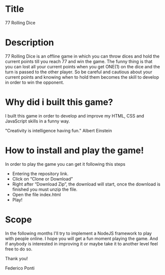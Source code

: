 # Title
77 Rolling Dice

# Description
77 Rolling Dice is an offline game in which you can throw dices and hold the current points till you reach 77 and win the game. The funny thing is that you can lost all your current points when you get ONE(1) on the dice and the turn is passed to the other player. So be careful and cautious about your current points and knowing when to hold them becomes the skill to develop in order to win the opponent.

# Why did i built this game?
I built this game in order to develop and improve my HTML, CSS and JavaScript skills in a funny way.

 "Creativity is intelligence having fun." Albert Einstein

# How to install and play the game!
In order to play the game you can get it following this steps
- Entering the repository link.
- Click on “Clone or Download”
- Right after “Download Zip”, the download will start, once the download is finished you must unzip the file.
- Open the file index.html
- Play!

# Scope
In the following months I'll try to implement a NodeJS framework to play with people online.
I hope you will get a fun moment playing the game. And if anybody is interested in improving it or maybe take it to another level feel free to do so.

Thank you!

Federico Ponti
